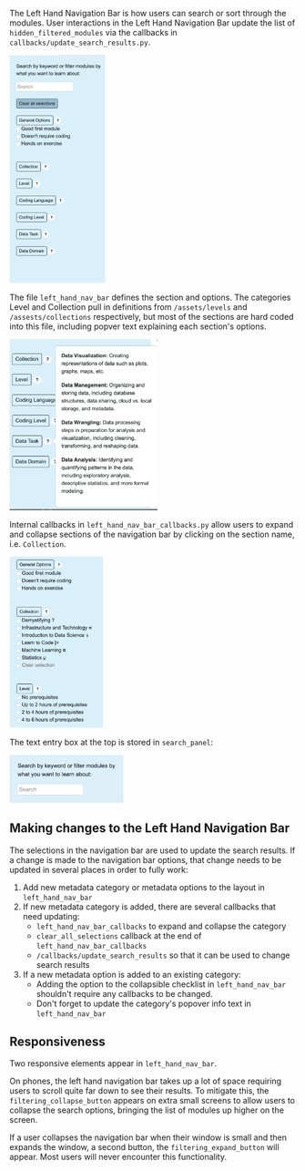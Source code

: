The Left Hand Navigation Bar is how users can search or sort through the modules. User interactions in the Left Hand Navigation Bar update the list of `hidden_filtered_modules` via the callbacks in `callbacks/update_search_results.py`.

<img src="https://github.com/arcus/module_discovery/blob/main/media/Left_Nav_Bar_Closed.png?raw=true" alt="Left Hand Navigation Bar in default state." height="400px"/> 

The file `left_hand_nav_bar` defines the section and options. The categories Level and Collection pull in definitions from `/assets/levels` and `/assests/collections` respectively, but most of the sections are hard coded into this file, including popver text explaining each section's options.

<img src="https://github.com/arcus/module_discovery/blob/main/media/Left_Nav_Bar_Info_Popover.png?raw=true" alt="Information about the Data Task category is available via a popover from the question mark to the right of the Data Task button." height="300px"/>


Internal callbacks in `left_hand_nav_bar_callbacks.py` allow users to expand and collapse sections of the navigation bar by clicking on the section name, i.e. `Collection`.

<img src="https://github.com/arcus/module_discovery/blob/main/media/Left_Nav_Bar_Exapnd.png?raw=true" alt="Left Hand Navigation Bar with Collection and Level sections expanded." height="300px"/>

The text entry box at the top is stored in `search_panel`:

<img src="https://github.com/arcus/module_discovery/blob/main/media/Left_Nav_Bar_Search.png?raw=true" alt="Search bar at the top of the Left Hand Navigation Bar." width="200px"/>

## Making changes to the Left Hand Navigation Bar

The selections in the navigation bar are used to update the search results. If a change is made to the navigation bar options, that change needs to be updated in several places in order to fully work:

1. Add new metadata category or metadata options to the layout in `left_hand_nav_bar`
2.  If new metadata category is added, there are several callbacks that need updating:
    - `left_hand_nav_bar_callbacks` to expand and collapse the category
    - `clear_all_selections` callback at the end of `left_hand_nav_bar_callbacks`
    - `/callbacks/update_search_results` so that it can be used to change search results
3. If a new metadata option is added to an existing category:
    - Adding the option to the collapsible checklist in `left_hand_nav_bar` shouldn't require any callbacks to be changed.
    - Don't forget to update the category's popover info text in `left_hand_nav_bar`

## Responsiveness

Two responsive elements appear in `left_hand_nav_bar`.

On phones, the left hand navigation bar takes up a lot of space requiring users to scroll quite far down to see their results. To mitigate this, the `filtering_collapse_button` appears on extra small screens to allow users to collapse the search options, bringing the list of modules up higher on the screen.

If a user collapses the navigation bar when their window is small and then expands the window, a second button, the `filtering_expand_button` will appear. Most users will never encounter this functionality.